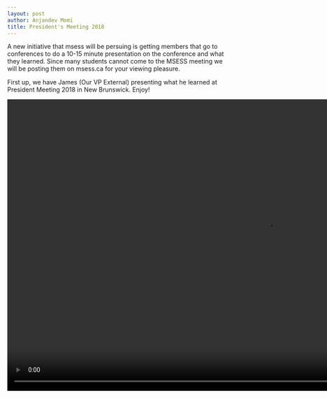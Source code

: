 ```yaml
---
layout: post
author: Anjandev Momi
title: President's Meeting 2018
---
```


A new initiative that msess will be persuing is getting members that go to conferences to do a 10-15 minute presentation on the conference and what they learned. Since many students cannot come to the MSESS meeting we will be posting them on msess.ca for your viewing pleasure.

First up, we have James (Our VP External) presenting what he learned at President Meeting 2018 in New Brunswick. Enjoy!

<video class="video-js vjs-16-9" data-setup="{}" height="668.25" width="1188" controls>
  <source src="https://momi.ca/media/PM2018James.webm" id="responsive-image" type="video/webm">
  <p>Your browser does not support HTML5 video.</p>
</video>

